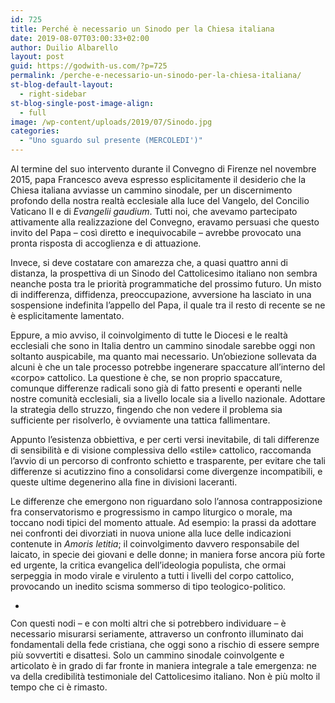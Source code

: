 ```yaml
---
id: 725
title: Perché è necessario un Sinodo per la Chiesa italiana
date: 2019-08-07T03:00:33+02:00
author: Duilio Albarello
layout: post
guid: https://godwith-us.com/?p=725
permalink: /perche-e-necessario-un-sinodo-per-la-chiesa-italiana/
st-blog-default-layout:
  - right-sidebar
st-blog-single-post-image-align:
  - full
image: /wp-content/uploads/2019/07/Sinodo.jpg
categories:
  - "Uno sguardo sul presente (MERCOLEDI')"
---
```

Al termine del suo intervento durante il Convegno di Firenze nel novembre 2015, papa Francesco aveva espresso esplicitamente il desiderio che la Chiesa italiana avviasse un cammino sinodale, per un discernimento profondo della nostra realtà ecclesiale alla luce del Vangelo, del Concilio Vaticano II e di _Evangelii gaudium_. Tutti noi, che avevamo partecipato attivamente alla realizzazione del Convegno, eravamo persuasi che questo invito del Papa &#8211; così diretto e inequivocabile &#8211; avrebbe provocato una pronta risposta di accoglienza e di attuazione. 

Invece, si deve costatare con amarezza che, a quasi quattro anni di distanza, la prospettiva di un Sinodo del Cattolicesimo italiano non sembra neanche posta tra le priorità programmatiche del prossimo futuro. Un misto di indifferenza, diffidenza, preoccupazione, avversione ha lasciato in una sospensione indefinita l’appello del Papa, il quale tra il resto di recente se ne è esplicitamente lamentato. 

Eppure, a mio avviso, il coinvolgimento di tutte le Diocesi e le realtà ecclesiali che sono in Italia dentro un cammino sinodale sarebbe oggi non soltanto auspicabile, ma quanto mai necessario. Un’obiezione sollevata da alcuni è che un tale processo potrebbe ingenerare spaccature all’interno del «corpo» cattolico. La questione è che, se non proprio spaccature, comunque differenze radicali sono già di fatto presenti e operanti nelle nostre comunità ecclesiali, sia a livello locale sia a livello nazionale. Adottare la strategia dello struzzo, fingendo che non vedere il problema sia sufficiente per risolverlo, è ovviamente una tattica fallimentare. 

Appunto l’esistenza obbiettiva, e per certi versi inevitabile, di tali differenze di sensibilità e di visione complessiva dello «stile» cattolico, raccomanda l’avvio di un percorso di confronto schietto e trasparente, per evitare che tali differenze si acutizzino fino a consolidarsi come divergenze incompatibili, e queste ultime degenerino alla fine in divisioni laceranti.

Le differenze che emergono non riguardano solo l’annosa contrapposizione fra conservatorismo e progressismo in campo liturgico o morale, ma toccano nodi tipici del momento attuale. Ad esempio: la prassi da adottare nei confronti dei divorziati in nuova unione alla luce delle indicazioni contenute in _Amoris letitia_; il coinvolgimento davvero responsabile del laicato, in specie dei giovani e delle donne; in maniera forse ancora più forte ed urgente, la critica evangelica dell’ideologia populista, che ormai serpeggia in modo virale e virulento a tutti i livelli del corpo cattolico, provocando un inedito scisma sommerso di tipo teologico-politico. 

<ul class="wp-block-gallery columns-1 is-cropped">
  <li class="blocks-gallery-item">
    <figure><img src="https://godwith-us.com/wp-content/uploads/2019/07/Sinodo1.jpg" alt="" data-id="726" data-link="https://godwith-us.com/?attachment_id=726" class="wp-image-726" srcset="https://incercadidio.com/wp-content/uploads/2019/07/Sinodo1.jpg 460w, https://incercadidio.com/wp-content/uploads/2019/07/Sinodo1-300x177.jpg 300w" sizes="(max-width: 460px) 100vw, 460px" /></figure>
  </li>
</ul>

Con questi nodi &#8211; e con molti altri che si potrebbero individuare &#8211; è necessario misurarsi seriamente, attraverso un confronto illuminato dai fondamentali della fede cristiana, che oggi sono a rischio di essere sempre più sovvertiti e disattesi. Solo un cammino sinodale coinvolgente e articolato è in grado di far fronte in maniera integrale a tale emergenza: ne va della credibilità testimoniale del Cattolicesimo italiano. Non è più molto il tempo che ci è rimasto.